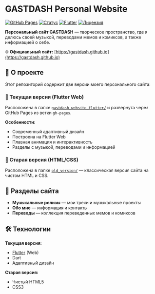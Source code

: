 # GASTDASH Personal Website

[![GitHub Pages](https://img.shields.io/badge/GitHub%20Pages-Deployed-brightgreen.svg)](https://gastdash.github.io)
[![Статус](https://img.shields.io/badge/статус-активный-success.svg)](https://gastdash.github.io)
[![Flutter](https://img.shields.io/badge/Flutter-3.0-blue.svg)](https://flutter.dev)
[![Лицензия](https://img.shields.io/badge/лицензия-MIT-lightgrey.svg)](LICENSE)

**Персональный сайт GASTDASH** — творческое пространство, где я делюсь своей музыкой, переводами мемов и комиксов, а также информацией о себе.

🌐 **Официальный сайт:** [https://gastdash.github.io](https://gastdash.github.io)

## 🎵 О проекте

Этот репозиторий содержит две версии моего персонального сайта:

### 🚀 Текущая версия (Flutter Web)
Расположена в папке [`gastdash_website_flutter/`](gastdash_website_flutter/) и развернута через GitHub Pages из ветки `gh-pages`.

**Особенности:**
- Современный адаптивный дизайн
- Построена на Flutter Web
- Плавная анимация и интерактивность
- Разделы с музыкой, переводами и информацией

### 📜 Старая версия (HTML/CSS)
Расположена в папке [`old_version/`](old_version/) — классическая версия сайта на чистом HTML и CSS.

## 🎨 Разделы сайта

- **Музыкальные релизы** — мои треки и музыкальные проекты
- **Обо мне** — информация и контакты
- **Переводы** — коллекция переведенных мемов и комиксов

## 🛠 Технологии

**Текущая версия:**
- [Flutter](https://flutter.dev/) (Web)
- Dart
- Адаптивный дизайн

**Старая версия:**
- Чистый HTML5
- CSS3
